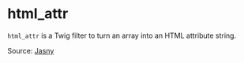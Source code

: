 # html_attr

`html_attr` is a Twig filter to turn an array into an HTML attribute string.

Source: [Jasny](https://github.com/jasny/twig-extensions)
